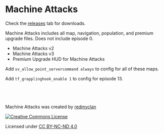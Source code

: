# Machine Attacks

Check the [releases](https://github.com/KatsuteTF/Machine-Attacks/releases) tab for downloads.

Machine Attacks includes all map, navigation, population, and premium upgrade files. Does not include episode 0.

* Machine Attacks v2
* Machine Attacks v3
* Premium Upgrade HUD for Machine Attacks

Add `sv_allow_point_servercommand always` to config for all of these maps.

Add `tf_grapplinghook_enable 1` to config for episode 13.

## &nbsp;

Machine Attacks was created by [redmyclan](https://gamebanana.com/members/1192845)

[![Creative Commons License](https://i.creativecommons.org/l/by-nc-nd/4.0/88x31.png)](http://creativecommons.org/licenses/by-nc-nd/4.0/)

Licensed under [CC BY-NC-ND 4.0](http://creativecommons.org/licenses/by-nc-nd/4.0/)
